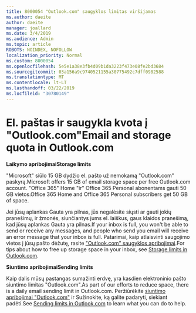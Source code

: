 ```yaml
---
title: 8000054 "Outlook.com" saugyklos limitas viršijamas
ms.author: daeite
author: daeite
manager: joallard
ms.date: 3/4/2019
ms.audience: Admin
ms.topic: article
ROBOTS: NOINDEX, NOFOLLOW
localization_priority: Normal
ms.custom: 8000054
ms.openlocfilehash: 5e5e1a38e3fb4d09b1da3223f473e08fe2bd3684
ms.sourcegitcommit: 03a156a9c9740521155a30775492c7dff0982588
ms.translationtype: MT
ms.contentlocale: lt-LT
ms.lasthandoff: 03/22/2019
ms.locfileid: "30780149"
---
```

# <a name="email-and-storage-quota-in-outlookcom"></a><span data-ttu-id="497e5-102">El. paštas ir saugykla kvota į "Outlook.com"</span><span class="sxs-lookup"><span data-stu-id="497e5-102">Email and storage quota in Outlook.com</span></span>

<span data-ttu-id="497e5-103">**Laikymo apribojimai**</span><span class="sxs-lookup"><span data-stu-id="497e5-103">**Storage limits**</span></span>

<span data-ttu-id="497e5-104">"Microsoft" siūlo 15 GB dydžio el. pašto už nemokamą "Outlook.com" paskyrą.</span><span class="sxs-lookup"><span data-stu-id="497e5-104">Microsoft offers 15 GB of email storage space per free Outlook.com account.</span></span> <span data-ttu-id="497e5-105">"Office 365" Home "ir" Office 365 Personal abonentams gauti 50 GB vietos.</span><span class="sxs-lookup"><span data-stu-id="497e5-105">Office 365 Home and Office 365 Personal subscribers get 50 GB of space.</span></span>
  
<span data-ttu-id="497e5-106">Jei jūsų aplankas Gauta yra pilnas, jūs negalėsite siųsti ar gauti jokių pranešimų, ir žmonės, siunčiantys jums el. laiškus, gaus klaidos pranešimą, kad jūsų aplankas Gauta yra pilnas.</span><span class="sxs-lookup"><span data-stu-id="497e5-106">If your inbox is full, you won't be able to send or receive any messages, and people who send you email will receive an error message that your inbox is full.</span></span> <span data-ttu-id="497e5-107">Patarimai, kaip atlaisvinti saugojimo vietos į jūsų pašto dėžutę, rasite ["Outlook.com" saugyklos apribojimai](https://go.microsoft.com/fwlink/p/?linkid=2001900&amp;clcid=0x409).</span><span class="sxs-lookup"><span data-stu-id="497e5-107">For tips about how to free up storage space in your inbox, see [Storage limits in Outlook.com](https://go.microsoft.com/fwlink/p/?linkid=2001900&amp;clcid=0x409).</span></span>

<span data-ttu-id="497e5-108">**Siuntimo apribojimai**</span><span class="sxs-lookup"><span data-stu-id="497e5-108">**Sending limits**</span></span>

<span data-ttu-id="497e5-109">Kaip dalis mūsų pastangas sumažinti erdvę, yra kasdien elektroninio pašto siuntimo limitas "Outlook.com".</span><span class="sxs-lookup"><span data-stu-id="497e5-109">As part of our efforts to reduce space, there is a daily email sending limit in Outlook.com.</span></span> <span data-ttu-id="497e5-110">Peržiūrėkite [siuntimo apribojimai "Outlook.com"](https://support.office.com/article/279ee200-594c-40f0-9ec8-bb6af7735c2e) ir Sužinokite, ką galite padaryti, siekiant padėti.</span><span class="sxs-lookup"><span data-stu-id="497e5-110">See [Sending limits in Outlook.com](https://support.office.com/article/279ee200-594c-40f0-9ec8-bb6af7735c2e) to learn what you can do to help.</span></span>